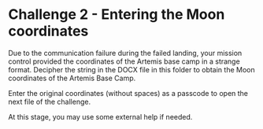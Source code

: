 # Challenge 2 - Entering the Moon coordinates

Due to the communication failure during the failed landing, your mission control provided the coordinates of the Artemis base camp in a strange format. Decipher the string in the DOCX file in this folder to obtain the Moon coordinates of the Artemis Base Camp.

Enter the original coordinates (without spaces) as a passcode to open the next file of the challenge.

At this stage, you may use some external help if needed.
